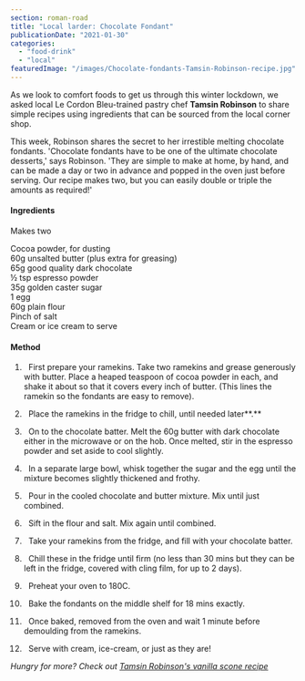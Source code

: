 ```yaml
---
section: roman-road
title: "Local larder: Chocolate Fondant"
publicationDate: "2021-01-30"
categories: 
  - "food-drink"
  - "local"
featuredImage: "/images/Chocolate-fondants-Tamsin-Robinson-recipe.jpg"
---
```


As we look to comfort foods to get us through this winter lockdown, we asked local Le Cordon Bleu-trained pastry chef **Tamsin Robinson** to share simple recipes using ingredients that can be sourced from the local corner shop.

This week, Robinson shares the secret to her irrestible melting chocolate fondants. 'Chocolate fondants have to be one of the ultimate chocolate desserts,' says Robinson. 'They are simple to make at home, by hand, and can be made a day or two in advance and popped in the oven just before serving. Our recipe makes two, but you can easily double or triple the amounts as required!'

#### Ingredients

Makes two

Cocoa powder, for dusting  
60g unsalted butter (plus extra for greasing)  
65g good quality dark chocolate  
½ tsp espresso powder  
35g golden caster sugar  
1 egg  
60g plain flour  
Pinch of salt  
Cream or ice cream to serve

#### Method

1)   First prepare your ramekins. Take two ramekins and grease generously with butter. Place a heaped teaspoon of cocoa powder in each, and shake it about so that it covers every inch of butter. (This lines the ramekin so the fondants are easy to remove).

2)   Place the ramekins in the fridge to chill, until needed later**.**

3)   On to the chocolate batter. Melt the 60g butter with dark chocolate either in the microwave or on the hob. Once melted, stir in the espresso powder and set aside to cool slightly.

4)   In a separate large bowl, whisk together the sugar and the egg until the mixture becomes slightly thickened and frothy.

5)   Pour in the cooled chocolate and butter mixture. Mix until just combined.

6)   Sift in the flour and salt. Mix again until combined.

7)   Take your ramekins from the fridge, and fill with your chocolate batter.

8)   Chill these in the fridge until firm (no less than 30 mins but they can be left in the fridge, covered with cling film, for up to 2 days).

9)   Preheat your oven to 180C.

10)   Bake the fondants on the middle shelf for 18 mins exactly.

11)   Once baked, removed from the oven and wait 1 minute before demoulding from the ramekins.

12)   Serve with cream, ice-cream, or just as they are! 

_Hungry for more? Check out [Tamsin Robinson's vanilla scone recipe](https://romanroadlondon.com/vanilla-scone-recipe-tamsin-robinson/)_

